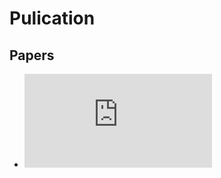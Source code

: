 # Pulication

## Papers
* ![Next Generation Operating System based on Resource Governance Model](https://github.com/wchswchs/pulication/blob/main/papers/distributed_resource_os.pdf)
